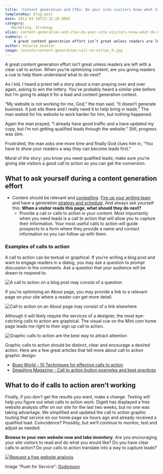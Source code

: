 ```yaml
---
title: 'Content generation and CTAs: Do your site visitors know what to do next?'
templateKey: blog-post
date: 2011-03-10T22:32:28.000Z
category: 
  -Marketing, Strategy
alias: content-generation-and-ctas-do-your-site-visitors-know-what-do-next
summary: > 
  	A great content generation effort isn’t great unless readers are left with a clear call to action. When you’re optimizing content, are you giving readers a cue to help them understand what to do next?
author: Valarie Geckler
image: /assets/content-generation-call-to-action_0.jpg
---
```


A great content generation effort isn’t great unless readers are left with a clear call to action. When you’re optimizing content, are you giving readers a cue to help them understand what to do next?

As I kid, I heard a priest tell a story about a man praying over and over again, asking to win the lottery. You’ve probably heard a similar joke before but I’m going to adapt it for a lead and content generation context.

“My website is not working for me, God,” the man said. “It doesn’t generate business. It just sits there and I really need it to help bring in leads.” The man waited for his website to work harder for him, but nothing happened.

Again the man prayed, “I already have good traffic and a have updated my copy, but I’m not getting qualified leads through the website.” Still, progress was slim.

Frustrated, the man asks one more time and finally God clues him in, “You have to show your readers a way they can become leads first." 

Moral of the story: you know you need qualified leads; make sure you’re giving site visitors a good call to action so you can get the conversion.

What to ask yourself during a content generation effort
-------------------------------------------------------

*   Content should be relevant and [compelling](/insights/cheaters-checklist-writing-compelling-content). [Fire up your writing team](/insights/combating-blogging-blues) and have a generation [strategy and schedule](/insights/how-create-editorial-calendar). And always ask yourself this: **When a visitor reads this page, what should they do next?**
    *   Provide a call or calls to action in your content. Most importantly when you need leads is a call to action that will allow you to capture their information. Your most useful calls to action will guide prospects to a form where they provide a name and contact information so you can follow up with them.

### Examples of calls to action

A call to action can be textual or graphical. If you’re writing a blog post and want to engage readers in a dialog, you may ask a question to prompt discussion in the comments. Ask a question that your audience will be drawn to respond to.

![A call to action on a blog post may consist of a question](/sites/default/files/call-to-action-example-for-blogs.png)

If you’re optimizing an About page, you may provide a link to a relevant page on your site where a reader can get more detail.

![Call to action on an About page may consist of a link elsewhere](/sites/default/files/call-to-action-example-for-about-page.png)

Although it will likely require the services of a designer, the most eye-catching calls to action are graphical. The visual cue on the Mint.com home page leads me right to their sign up call to action.

![Graphic calls to action are the best way to attract attention](/sites/default/files/call-to-action-example-sign-up-graphic.png)

Graphic calls to action should be distinct, clear and encourage a desired action. Here are a few great articles that tell more about call to action graphic design:

*   [Boag World - 10 Techniques for effective calls to action](http://boagworld.com/design/10-techniques-for-an-effective-call-to-action/)
*   [Smashing Magazine - Call to action button examples and best practices](http://www.smashingmagazine.com/2009/10/call-to-action-buttons-examples-and-best-practices/)

What to do if calls to action aren’t working
--------------------------------------------

Finally, if you don’t get the results you want, make a change. Testing will help you figure out what calls to action work. Digett has displayed a free website analysis offer on our site for the last two weeks, but no one was taking advantage. We simplified and updated the call to action graphic touting that service on our home page six hours ago and already received a qualified lead. Coincidence? Possibly, but we’ll continue to monitor, test and adjust as needed.

**Browse to your own website now and take inventory.** Are you encouraging your site visitors to read and do what you would like? Do you have clear calls to action? Do your calls to action translate into a way to capture leads?

[![Request a free website analysis](/sites/default/files/web-analysis_2_0.jpg)](/free-website-analysis)

Image "Push for Service": [Godsmoon](http://www.flickr.com/photos/godsmoon/3507884/)